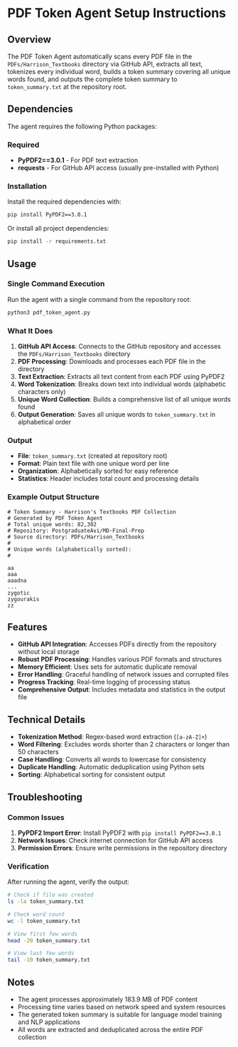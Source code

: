 # PDF Token Agent Setup Instructions

## Overview
The PDF Token Agent automatically scans every PDF file in the `PDFs/Harrison_Textbooks` directory via GitHub API, extracts all text, tokenizes every individual word, builds a token summary covering all unique words found, and outputs the complete token summary to `token_summary.txt` at the repository root.

## Dependencies
The agent requires the following Python packages:

### Required
- **PyPDF2==3.0.1** - For PDF text extraction
- **requests** - For GitHub API access (usually pre-installed with Python)

### Installation
Install the required dependencies with:

```bash
pip install PyPDF2==3.0.1
```

Or install all project dependencies:

```bash
pip install -r requirements.txt
```

## Usage

### Single Command Execution
Run the agent with a single command from the repository root:

```bash
python3 pdf_token_agent.py
```

### What It Does
1. **GitHub API Access**: Connects to the GitHub repository and accesses the `PDFs/Harrison_Textbooks` directory
2. **PDF Processing**: Downloads and processes each PDF file in the directory
3. **Text Extraction**: Extracts all text content from each PDF using PyPDF2
4. **Word Tokenization**: Breaks down text into individual words (alphabetic characters only)
5. **Unique Word Collection**: Builds a comprehensive list of all unique words found
6. **Output Generation**: Saves all unique words to `token_summary.txt` in alphabetical order

### Output
- **File**: `token_summary.txt` (created at repository root)
- **Format**: Plain text file with one unique word per line
- **Organization**: Alphabetically sorted for easy reference
- **Statistics**: Header includes total count and processing details

### Example Output Structure
```
# Token Summary - Harrison's Textbooks PDF Collection
# Generated by PDF Token Agent
# Total unique words: 82,302
# Repository: PostgraduateAvi/MD-Final-Prep
# Source directory: PDFs/Harrison_Textbooks
#
# Unique words (alphabetically sorted):
#

aa
aaa
aaadna
...
zygotic
zygourakis
zz
```

## Features
- **GitHub API Integration**: Accesses PDFs directly from the repository without local storage
- **Robust PDF Processing**: Handles various PDF formats and structures
- **Memory Efficient**: Uses sets for automatic duplicate removal
- **Error Handling**: Graceful handling of network issues and corrupted files
- **Progress Tracking**: Real-time logging of processing status
- **Comprehensive Output**: Includes metadata and statistics in the output file

## Technical Details
- **Tokenization Method**: Regex-based word extraction (`[a-zA-Z]+`)
- **Word Filtering**: Excludes words shorter than 2 characters or longer than 50 characters
- **Case Handling**: Converts all words to lowercase for consistency
- **Duplicate Handling**: Automatic deduplication using Python sets
- **Sorting**: Alphabetical sorting for consistent output

## Troubleshooting

### Common Issues
1. **PyPDF2 Import Error**: Install PyPDF2 with `pip install PyPDF2==3.0.1`
2. **Network Issues**: Check internet connection for GitHub API access
3. **Permission Errors**: Ensure write permissions in the repository directory

### Verification
After running the agent, verify the output:
```bash
# Check if file was created
ls -la token_summary.txt

# Check word count
wc -l token_summary.txt

# View first few words
head -20 token_summary.txt

# View last few words
tail -10 token_summary.txt
```

## Notes
- The agent processes approximately 183.9 MB of PDF content
- Processing time varies based on network speed and system resources
- The generated token summary is suitable for language model training and NLP applications
- All words are extracted and deduplicated across the entire PDF collection
